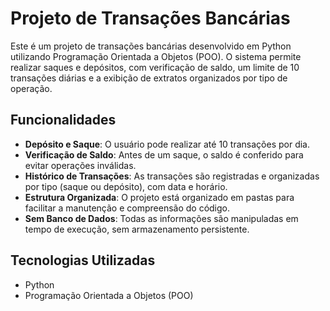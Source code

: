 # Projeto de Transações Bancárias

Este é um projeto de transações bancárias desenvolvido em Python utilizando Programação Orientada a Objetos (POO). O sistema permite realizar saques e depósitos, com verificação de saldo, um limite de 10 transações diárias e a exibição de extratos organizados por tipo de operação.

## Funcionalidades
- **Depósito e Saque**: O usuário pode realizar até 10 transações por dia.
- **Verificação de Saldo**: Antes de um saque, o saldo é conferido para evitar operações inválidas.
- **Histórico de Transações**: As transações são registradas e organizadas por tipo (saque ou depósito), com data e horário.
- **Estrutura Organizada**: O projeto está organizado em pastas para facilitar a manutenção e compreensão do código.
- **Sem Banco de Dados**: Todas as informações são manipuladas em tempo de execução, sem armazenamento persistente.

## Tecnologias Utilizadas
- Python
- Programação Orientada a Objetos (POO)
